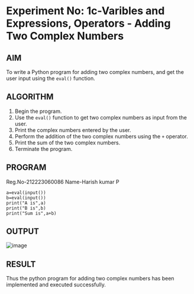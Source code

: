 # Experiment No: 1c-Varibles and Expressions, Operators - Adding Two Complex Numbers

## AIM
To write a Python program for adding two complex numbers, and get the user input using the `eval()` function.

## ALGORITHM
1. Begin the program.
2. Use the `eval()` function to get two complex numbers as input from the user.
3. Print the complex numbers entered by the user.
4. Perform the addition of the two complex numbers using the `+` operator.
5. Print the sum of the two complex numbers.
6. Terminate the program.

## PROGRAM
Reg.No-212223060086
Name-Harish kumar P
```
a=eval(input())
b=eval(input())
print("A is",a)
print("B is",b)
print("Sum is",a+b)
```

## OUTPUT

![image](https://github.com/user-attachments/assets/be730531-b474-4dab-87e6-04046feb2b97)


## RESULT
Thus the python program for  adding two complex numbers has been implemented and executed successfully.
